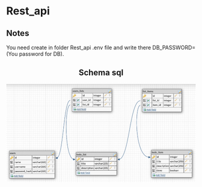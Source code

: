 # Rest_api

## Notes
You need create in folder Rest_api .env file and write there DB_PASSWORD=(You password for DB).

<h2 align="center">Schema sql</h2>
<p align="center">
  <img src="https://github.com/Dav1denko/Rest_api/blob/main/sql_schema.png" />
</p>